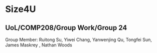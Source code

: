 # Size4U
## UoL/COMP208/Group Work/Group 24
Group Member: Ruitong Su, Yiwei Chang, Yanwenjing Qu, Tongfei Sun,  James Maskrey
, Nathan Woods
